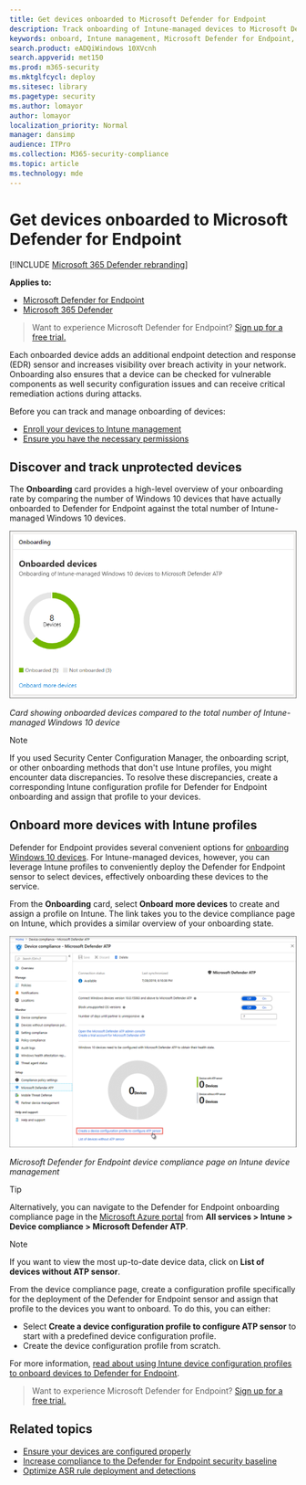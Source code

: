 ```yaml
---
title: Get devices onboarded to Microsoft Defender for Endpoint
description: Track onboarding of Intune-managed devices to Microsoft Defender for Endpoint and increase onboarding rate.
keywords: onboard, Intune management, Microsoft Defender for Endpoint, Microsoft Defender, Windows Defender, configuration management
search.product: eADQiWindows 10XVcnh
search.appverid: met150
ms.prod: m365-security
ms.mktglfcycl: deploy
ms.sitesec: library
ms.pagetype: security
ms.author: lomayor
author: lomayor
localization_priority: Normal
manager: dansimp
audience: ITPro
ms.collection: M365-security-compliance
ms.topic: article
ms.technology: mde
---
```


# Get devices onboarded to Microsoft Defender for Endpoint

[!INCLUDE [Microsoft 365 Defender rebranding](../../includes/microsoft-defender.md)]

**Applies to:**
- [Microsoft Defender for Endpoint](https://go.microsoft.com/fwlink/p/?linkid=2154037)
- [Microsoft 365 Defender](https://go.microsoft.com/fwlink/?linkid=2118804)

> Want to experience Microsoft Defender for Endpoint? [Sign up for a free trial.](https://www.microsoft.com/microsoft-365/windows/microsoft-defender-atp?ocid=docs-wdatp-onboardconfigure-abovefoldlink)

Each onboarded device adds an additional endpoint detection and response (EDR) sensor and increases visibility over breach activity in your network. Onboarding also ensures that a device can be checked for vulnerable components as well security configuration issues and can receive critical remediation actions during attacks.

Before you can track and manage onboarding of devices:

- [Enroll your devices to Intune management](configure-machines.md#enroll-devices-to-intune-management)
- [Ensure you have the necessary permissions](configure-machines.md#obtain-required-permissions)

## Discover and track unprotected devices

The **Onboarding** card provides a high-level overview of your onboarding rate by comparing the number of Windows 10 devices that have actually onboarded to Defender for Endpoint against the total number of Intune-managed Windows 10 devices.

![Device configuration management Onboarding card](images/secconmgmt_onboarding_card.png)

*Card showing onboarded devices compared to the total number of Intune-managed Windows 10 device*

> [!NOTE]
> If you used Security Center Configuration Manager, the onboarding script, or other onboarding methods that don't use Intune profiles, you might encounter data discrepancies. To resolve these discrepancies, create a corresponding Intune configuration profile for Defender for Endpoint onboarding and assign that profile to your devices.

## Onboard more devices with Intune profiles

Defender for Endpoint provides several convenient options for [onboarding Windows 10 devices](onboard-configure.md). For Intune-managed devices, however, you can leverage Intune profiles to conveniently deploy the Defender for Endpoint sensor to select devices, effectively onboarding these devices to the service.

From the **Onboarding** card, select **Onboard more devices** to create and assign a profile on Intune. The link takes you to the device compliance page on Intune, which provides a similar overview of your onboarding state.

![Microsoft Defender for Endpoint device compliance page on Intune device management](images/secconmgmt_onboarding_1deviceconfprofile.png)

*Microsoft Defender for Endpoint device compliance page on Intune device management*

> [!TIP]
> Alternatively, you can navigate to the Defender for Endpoint onboarding compliance page in the [Microsoft Azure portal](https://portal.azure.com/) from **All services > Intune > Device compliance > Microsoft Defender ATP**.

> [!NOTE]
> If you want to view the most up-to-date device data, click on **List of devices without ATP sensor**.

From the device compliance page, create a configuration profile specifically for the deployment of the Defender for Endpoint sensor and assign that profile to the devices you want to onboard. To do this, you can either:

- Select **Create a device configuration profile to configure ATP sensor** to start with a predefined device configuration profile.
- Create the device configuration profile from scratch.

For more information, [read about using Intune device configuration profiles to onboard devices to Defender for Endpoint](/intune/advanced-threat-protection#onboard-devices-by-using-a-configuration-profile).

> Want to experience Microsoft Defender for Endpoint? [Sign up for a free trial.](https://www.microsoft.com/microsoft-365/windows/microsoft-defender-atp?ocid=docs-wdatp-onboardconfigure-belowfoldlink)

## Related topics

- [Ensure your devices are configured properly](configure-machines.md)
- [Increase compliance to the Defender for Endpoint security baseline](configure-machines-security-baseline.md)
- [Optimize ASR rule deployment and detections](configure-machines-asr.md)
